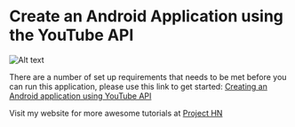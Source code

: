 # Create an Android Application using the YouTube API

![Alt text](https://projecthn.000webhostapp.com/storage/articles/2/13/youtube_api_2.png "ProjectHN")

There are a number of set up requirements that needs to be met before you can run this application, please use this link to get started:
<a href="https://projecthn.000webhostapp.com/articles/13" >Creating an Android application using YouTube API</a>

Visit my website for more awesome tutorials at <a href="https://projecthn.000webhostapp.com/articles" >Project HN</a>

